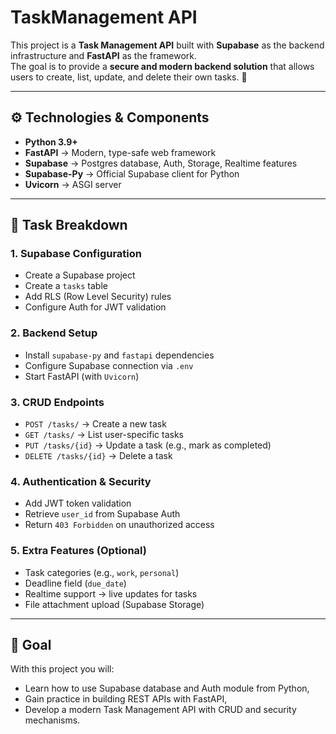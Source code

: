 # TaskManagement API  

This project is a **Task Management API** built with **Supabase** as the backend infrastructure and **FastAPI** as the framework.  
The goal is to provide a **secure and modern backend solution** that allows users to create, list, update, and delete their own tasks. 🚀  

---

## ⚙️ Technologies & Components  
- **Python 3.9+**  
- **FastAPI** → Modern, type-safe web framework  
- **Supabase** → Postgres database, Auth, Storage, Realtime features  
- **Supabase-Py** → Official Supabase client for Python  
- **Uvicorn** → ASGI server  

---

## 📝 Task Breakdown  

### 1. Supabase Configuration  
- Create a Supabase project  
- Create a `tasks` table  
- Add RLS (Row Level Security) rules  
- Configure Auth for JWT validation  

### 2. Backend Setup  
- Install `supabase-py` and `fastapi` dependencies  
- Configure Supabase connection via `.env`  
- Start FastAPI (with `Uvicorn`)  

### 3. CRUD Endpoints  
- `POST /tasks/` → Create a new task  
- `GET /tasks/` → List user-specific tasks  
- `PUT /tasks/{id}` → Update a task (e.g., mark as completed)  
- `DELETE /tasks/{id}` → Delete a task  

### 4. Authentication & Security  
- Add JWT token validation  
- Retrieve `user_id` from Supabase Auth  
- Return `403 Forbidden` on unauthorized access  

### 5. Extra Features (Optional)  
- Task categories (e.g., `work`, `personal`)  
- Deadline field (`due_date`)  
- Realtime support → live updates for tasks  
- File attachment upload (Supabase Storage)  

---

## 🎯 Goal  
With this project you will:  
- Learn how to use Supabase database and Auth module from Python,  
- Gain practice in building REST APIs with FastAPI,  
- Develop a modern Task Management API with CRUD and security mechanisms.  
